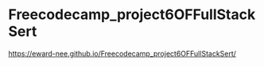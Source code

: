 # Freecodecamp_project6OFFullStackSert

https://eward-nee.github.io/Freecodecamp_project6OFFullStackSert/
